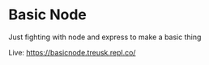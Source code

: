 # Basic Node
Just fighting with node and express to make a basic thing

Live: https://basicnode.treusk.repl.co/
